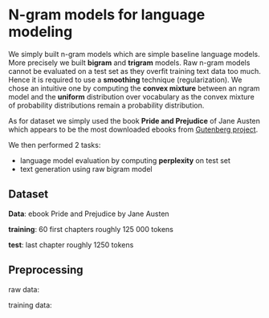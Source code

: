# N-gram models for language modeling

We simply built n-gram models which are simple baseline language models. More precisely we built **bigram** and **trigram** models. Raw n-gram models cannot be evaluated on a test set as they overfit training text data too much. Hence it is required to use a **smoothing** technique (regularization). We chose an intuitive one by computing the **convex mixture** between an ngram model and the **uniform** distribution over vocabulary as the convex mixture of probability distributions remain a probability distribution.

As for dataset we simply used the book **Pride and Prejudice** of Jane Austen which appears to be the most downloaded ebooks from [Gutenberg project](https://www.gutenberg.org/ebooks/search/%3Fsort_order%3Ddownloads). 

We then performed 2 tasks:
  - language model evaluation by computing **perplexity** on test set
  - text generation using raw bigram model

## Dataset

**Data**: ebook Pride and Prejudice by Jane Austen

**training**: 60 first chapters roughly 125 000 tokens

**test**: last chapter roughly 1250 tokens

## Preprocessing

raw data:

training data:


